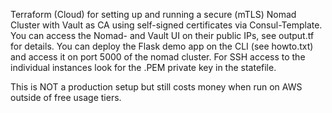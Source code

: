 Terraform (Cloud) for setting up and running a secure (mTLS) Nomad Cluster with Vault as CA using self-signed certificates via Consul-Template. You can access the Nomad- and Vault UI on their public IPs, see output.tf for details. You can deploy the Flask demo app on the CLI (see howto.txt) and access it on port 5000 of the nomad cluster. For SSH access to the individual instances look for the .PEM private key in the statefile.

This is NOT a production setup but still costs money when run on AWS outside of free usage tiers.